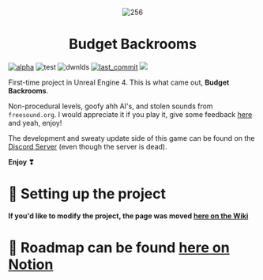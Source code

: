 <div align="center">

![256](https://github.com/DavidJoacaRo/Budget-Backrooms/assets/32200281/1e05bef8-c113-4484-a0c6-b56c4dc5e887)


# Budget Backrooms

</div>

 [![alpha](https://img.shields.io/github/v/release/DavidJoacaRo/Budget-Backrooms?include_prereleases)](https://github.com/DavidJoacaRo/Budget-Backrooms/releases) ![test](https://img.shields.io/github/repo-size/DavidJoacaRo/Budget-Backrooms) ![dwnlds](https://img.shields.io/github/downloads/DavidJoacaRo/Budget-Backrooms/total) [![last_commit](https://img.shields.io/github/last-commit/DavidJoacaRo/Budget-Backrooms/main)](https://github.com/DavidJoacaRo/Budget-Backrooms/commits/main) [![](https://dcbadge.vercel.app/api/server/WVuTB56ag4?style=flat&theme=default-inverted)](https://discord.gg/WVuTB56ag4)

First-time project in Unreal Engine 4. This is what came out, **Budget Backrooms**.

Non-procedural levels, goofy ahh AI's, and stolen sounds from `freesound.org`. I would appreciate it if you play it, give some feedback  [here](https://forms.gle/KpLdoD4cHb7tFGoo6) and yeah, enjoy!

The development and sweaty update side of this game can be found on the [Discord Server](https://discord.gg/WVuTB56ag4) (even though the server is dead).

**Enjoy ❣**

# 🔧 Setting up the project
**If you'd like to modify the project, the page was moved [here on the Wiki](https://davidjoacaro.github.io/Budget-Docs/docs/modding)**


# 📔 Roadmap can be found [here on Notion](https://dabardibid.notion.site/edb7d48c272949809fdd477942612e84?v=21d0a6ee219440918ecdd293aad7392a&pvs=4)
